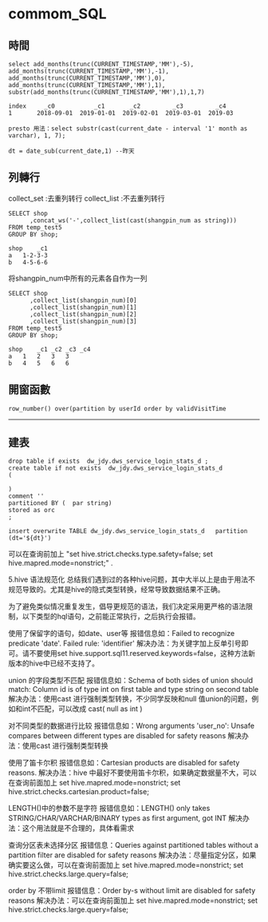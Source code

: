 # commom_SQL

## 時間
````
select add_months(trunc(CURRENT_TIMESTAMP,'MM'),-5),
add_months(trunc(CURRENT_TIMESTAMP,'MM'),-1), 
add_months(trunc(CURRENT_TIMESTAMP,'MM'),0), 
add_months(trunc(CURRENT_TIMESTAMP,'MM'),1),
substr(add_months(trunc(CURRENT_TIMESTAMP,'MM'),1),1,7)

index	  _c0           _c1       _c2         _c3         _c4
1	    2018-09-01	2019-01-01	2019-02-01	2019-03-01	2019-03
````
````
presto 用法：select substr(cast(current_date - interval '1' month as varchar), 1, 7);
````
```
dt = date_sub(current_date,1) --昨天
```

## 列轉行
collect_set :去重列转行
collect_list :不去重列转行
```
SELECT shop
      ,concat_ws('-',collect_list(cast(shangpin_num as string)))
FROM temp_test5
GROUP BY shop;
 
shop	_c1
a	1-2-3-3
b	4-5-6-6
```
将shangpin_num中所有的元素各自作为一列
```
SELECT shop
      ,collect_list(shangpin_num)[0]
      ,collect_list(shangpin_num)[1]
      ,collect_list(shangpin_num)[2]
      ,collect_list(shangpin_num)[3]
FROM temp_test5
GROUP BY shop;
 
shop	_c1	_c2	_c3	_c4
a	1	2	3	3
b	4	5	6	6
```

## 開窗函數
```
row_number() over(partition by userId order by validVisitTime
```
-----

## 建表
```
drop table if exists  dw_jdy.dws_service_login_stats_d ;
create table if not exists  dw_jdy.dws_service_login_stats_d
(

)
comment ''
partitioned BY (  par string)  
stored as orc
;

insert overwrite TABLE dw_jdy.dws_service_login_stats_d   partition (dt='${dt}')
```


可以在查询前加上 "set hive.strict.checks.type.safety=false; set hive.mapred.mode=nonstrict;" .

5.hive 语法规范化
总结我们遇到过的各种hive问题，其中大半以上是由于用法不规范导致的。尤其是hive的隐式类型转换，经常导致数据结果不正确。

为了避免类似情况重复发生，倡导更规范的语法，我们决定采用更严格的语法限制，以下类型的hql语句，之前能正常执行，之后执行会报错。

使用了保留字的语句，如date、user等
报错信息如：Failed to recognize predicate 'date'. Failed rule: 'identifier'
解决办法：为关键字加上反单引号即可。请不要使用set hive.support.sql11.reserved.keywords=false，这种方法新版本的hive中已经不支持了。

union 的字段类型不匹配
报错信息如：Schema of both sides of union should match: Column id is of type int on first table and type string on second table
解决办法：使用cast 进行强制类型转换，不少同学反映和null 值union的问题，例如和int不匹配，可以改成 cast( null as int )

对不同类型的数据进行比较
报错信息如：Wrong arguments 'user_no': Unsafe compares between different types are disabled for safety reasons
解决办法：使用cast 进行强制类型转换

使用了笛卡尔积
报错信息如：Cartesian products are disabled for safety reasons.
解决办法：hive 中最好不要使用笛卡尔积，如果确定数据量不大，可以在查询前面加上
set hive.mapred.mode=nonstrict;
set hive.strict.checks.cartesian.product=false;

LENGTH()中的参数不是字符
报错信息如：LENGTH() only takes STRING/CHAR/VARCHAR/BINARY types as first argument, got INT
解决办法：这个用法就是不合理的，具体看需求
  

查询分区表未选择分区
报错信息：Queries against partitioned tables without a partition filter are disabled for safety reasons
解决办法：尽量指定分区，如果确实要这么做，可以在查询前面加上
set hive.mapred.mode=nonstrict;
set hive.strict.checks.large.query=false;

order by 不带limit
报错信息：Order by-s without limit are disabled for safety reasons
解决办法：可以在查询前面加上
set hive.mapred.mode=nonstrict;
set hive.strict.checks.large.query=false;







